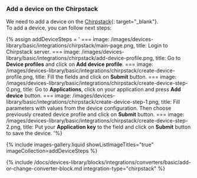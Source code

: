 ### Add a device on the Chirpstack

We need to add a device on the [Chirpstack](https://chirpstack.io){: target="_blank"}.   
To add a device, you can follow next steps:

{% assign addDeviceSteps = '
    ===
        image: /images/devices-library/basic/integrations/chirpstack/main-page.png,
        title: Login to Chirpstack server.
    ===
        image: /images/devices-library/basic/integrations/chirpstack/add-device-profile.png,
        title: Go to **Device profiles** and click on **Add device profile**.
    ===
        image: /images/devices-library/basic/integrations/chirpstack/create-device-profile.png,
        title: Fill the fields and click on **Submit** button.
    ===
        image: /images/devices-library/basic/integrations/chirpstack/create-device-step-0.png,
        title: Go to **Applications**, click on your application and press **Add device** button.
    ===
        image: /images/devices-library/basic/integrations/chirpstack/create-device-step-1.png,
        title: Fill parameters with values from the device configuration. Then choose previously created device profile and click on **Submit** button.
    ===
        image: /images/devices-library/basic/integrations/chirpstack/create-device-step-2.png,
        title: Put your **Application key** to the field and click on **Submit** button to save the device.
'%}

{% include images-gallery.liquid showListImageTitles="true" imageCollection=addDeviceSteps %}

{% include /docs/devices-library/blocks/integrations/converters/basic/add-or-change-converter-block.md integration-type="chirpstack" %}

